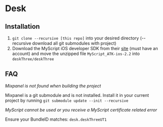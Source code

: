 
# Desk

## Installation


1. `git clone --recursive [this repo]` into your desired directory (--recursive download all git submodules with project)
2. Download the MyScript iOS developer SDK from their [site](https://developer.myscript.com/) (must have an account) and move the unzipped file `MyScript_ATK-ios-2.2` into `deskThree/deskThree`



## FAQ


*Mixpanel is not found when building the project*

Mixpanel is a git submodule and is not installed. Install it in your current project by running `git submodule update --init --recursive`

*MyScript cannot be used or you receive a MyScript certificate related error*

Ensure your BundleID matches: `desk.deskThreeUT1`

